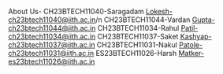 About Us-
CH23BTECH11040-Saragadam Lokesh-ch23btech11040@iith.ac.in/n
CH23BTECH11044-Vardan Gupta-ch23btech11044@iith.ac.in
CH23BTECH11034-Rahul Patil-ch23btech11034@iith.ac.in
CH23BTECH11037-Saket Kashyap-ch23btech11037@iith.ac.in
CH23BTECH11031-Nakul Patole-ch23btech11031@iith.ac.in
ES23BTECH11026-Harsh Matker-es23btech11026@iith.ac.in
